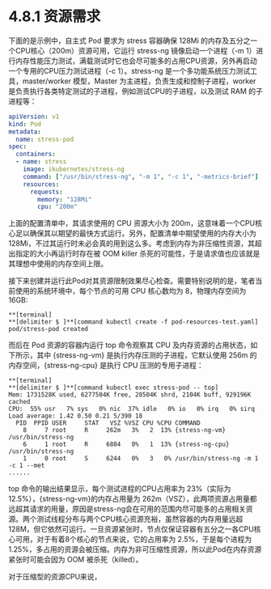 # 4.8.1 资源需求

下面的是示例中，自主式 Pod 要求为 stress 容器确保 128Mi 的内存及五分之一个CPU核心（200m）资源可用，它运行 stress-ng 镜像启动一个进程（-m 1）进行内存性能压力测试，满载测试时它也会尽可能多的占用CPU资源，另外再启动一个专用的CPU压力测试进程（-c 1）。stress-ng 是一个多功能系统压力测试工具，master/worker 模型，Master 为主进程，负责生成和控制子进程，worker 是负责执行各类特定测试的子进程，例如测试CPU的子进程，以及测试 RAM 的子进程等：

```yaml
apiVersion: v1
kind: Pod
metadata:
  name: stress-pod
spec:
  containers:
  - name: stress
    image: ikubernetes/stress-ng
    command: ["/usr/bin/stress-ng", "-m 1", "-c 1", "-metrics-brief"]
    resources:
      requests:
        memory: "128Mi"
        cpu: "200m"
```

上面的配置清单中，其请求使用的 CPU 资源大小为 200m，这意味着一个CPU核心足以确保其以期望的最快方式运行。另外，配置清单中期望使用的内存大小为128Mi，不过其运行时未必会真的用到这么多。考虑到内存为非压缩性资源，其超出指定的大小再运行时存在被 OOM killer 杀死的可能性，于是请求值也应该就是其理想中使用的内存空间上限。

接下来创建并运行此Pod对其资源限制效果尽心检查。需要特别说明的是，笔者当前使用的系统环境中，每个节点的可用 CPU 核心数均为 8，物理内存空间为 16GB:

```
**[terminal]
**[delimiter $ ]**[command kubectl create -f pod-resources-test.yaml]
pod/stress-pod created
```

而后在 Pod 资源的容器内运行 top 命令观察其 CPU 及内存资源的占用状态，如下所示，其中 {stress-ng-vm} 是执行内存压测的子进程，它默认使用 256m 的内存空间，{stress-ng-cpu} 是执行 CPU 压测的专用子进程：

```
**[terminal]
**[delimiter $ ]**[command kubectl exec stress-pod -- top]
Mem: 1731528K used, 6277504K free, 28504K shrd, 2104K buff, 929196K cached
CPU:  55% usr   7% sys   0% nic  37% idle   0% io   0% irq   0% sirq
Load average: 1.42 0.50 0.21 5/390 18
  PID  PPID USER     STAT   VSZ %VSZ CPU %CPU COMMAND
    8     7 root     R     262m   3%   2  13% {stress-ng-vm} /usr/bin/stress-ng 
    6     1 root     R     6884   0%   1  13% {stress-ng-cpu} /usr/bin/stress-ng
    1     0 root     S     6244   0%   3   0% /usr/bin/stress-ng -m 1 -c 1 --met
......
```

top 命令的输出结果显示，每个测试进程的CPU占用率为 23%（实际为 12.5%），{stress-ng-vm}的内存占用量为 262m（VSZ），此两项资源占用量都远超其请求的用量，原因是stress-ng会在可用的范围内尽可能多的占用相关资源。两个测试线程分布与两个CPU核心资源充裕，虽然容器的内存用量远超 128M，但它依然可运行。一旦资源紧张时，节点仅保证容器有五分之一各CPU核心可用，对于有着8个核心的节点来说，它的占用率为 2.5%，于是每个进程为 1.25%，多占用的资源会被压缩。内存为非可压缩性资源，所以此Pod在内存资源紧张时可能会因为 OOM 被杀死（killed）。

对于压缩型的资源CPU来说，